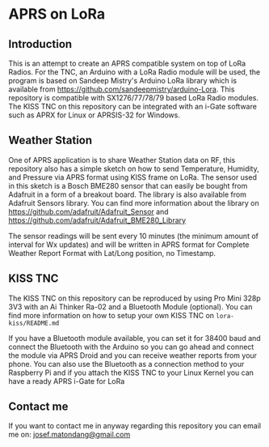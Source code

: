 # APRS on LoRa

## Introduction
This is an attempt to create an APRS compatible system on top of LoRa Radios. For the TNC, an Arduino with a LoRa Radio module will be used, the program is based on Sandeep Mistry's Arduino LoRa library which is available from https://github.com/sandeepmistry/arduino-Lora. This repository is compatible with SX1276/77/78/79 based LoRa Radio modules.
The KISS TNC on this repository can be integrated with an i-Gate software such as APRX for Linux or APRSIS-32 for Windows.

## Weather Station
One of APRS application is to share Weather Station data on RF, this repository also has a simple sketch on how to send Temperature, Humidity, and Pressure via APRS format using KISS frame on LoRa.
The sensor used in this sketch is a Bosch BME280 sensor that can easily be bought from Adafruit in a form of a breakout board. The library is also available from Adafruit Sensors library.
You can find more information about the library on https://github.com/adafruit/Adafruit_Sensor and https://github.com/adafruit/Adafruit_BME280_Library

The sensor readings will be sent every 10 minutes (the minimum amount of interval for Wx updates) and will be written in APRS format for Complete Weather Report Format with Lat/Long position, no Timestamp.

## KISS TNC
The KISS TNC on this repository can be reproduced by using Pro Mini 328p 3V3 with an Ai Thinker Ra-02 and a Bluetooth Module (optional). You can find more information on how to setup your own KISS TNC on
`lora-kiss/README.md`

If you have a Bluetooth module available, you can set it for 38400 baud and connect the Bluetooth with the Arduino so you can go ahead and connect the module via APRS Droid and you can receive weather reports from your phone.
You can also use the Bluetooth as a connection method to your Raspberry Pi and if you attach the KISS TNC to your Linux Kernel you can have a ready APRS i-Gate for LoRa

## Contact me
If you want to contact me in anyway regarding this repository you can email me on:
josef.matondang@gmail.com